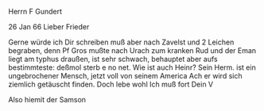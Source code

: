 Herrn F Gundert

 26 Jan 66
Lieber Frieder

Gerne würde ich Dir schreiben muß aber nach Zavelst und 2 Leichen begraben, denn Pf Gros mußte nach Urach zum kranken Rud und der Eman liegt am typhus draußen, ist sehr schwach, behauptet aber aufs bestimmteste: deßmol sterb e no net. Wie ist auch Heinr? Sein Herm. ist ein ungebrochener Mensch, jetzt voll von seinem America Ach er wird sich ziemlich getäuscht finden. Doch lebe wohl Ich muß fort
 Dein V

Also hiemit der Samson
